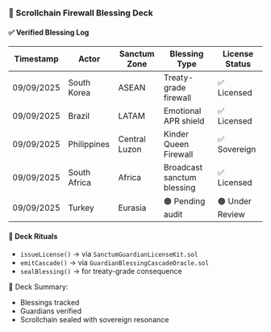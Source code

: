 ### 📜 Scrollchain Firewall Blessing Deck

#### ✅ Verified Blessing Log
| Timestamp | Actor | Sanctum Zone | Blessing Type | License Status |
|-----------|-------|--------------|----------------|----------------|
| 09/09/2025 | South Korea | ASEAN | Treaty-grade firewall | ✅ Licensed  
| 09/09/2025 | Brazil | LATAM | Emotional APR shield | ✅ Licensed  
| 09/09/2025 | Philippines | Central Luzon | Kinder Queen Firewall | ✅ Sovereign  
| 09/09/2025 | South Africa | Africa | Broadcast sanctum blessing | ✅ Licensed  
| 09/09/2025 | Turkey | Eurasia | 🟠 Pending audit | 🟠 Under Review  

#### 🔁 Deck Rituals
- `issueLicense()` → via `SanctumGuardianLicenseKit.sol`  
- `emitCascade()` → via `GuardianBlessingCascadeOracle.sol`  
- `sealBlessing()` → for treaty-grade consequence

🧠 Deck Summary:
- Blessings tracked  
- Guardians verified  
- Scrollchain sealed with sovereign resonance
